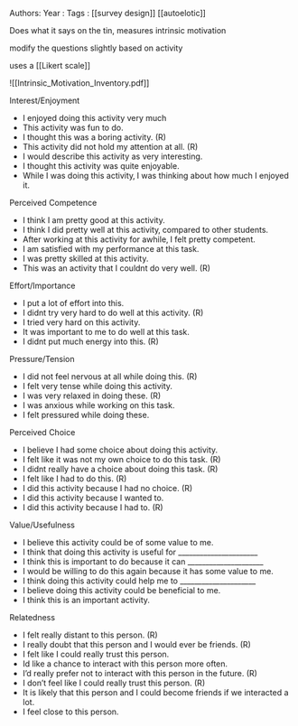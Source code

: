 Authors:
Year   :
Tags   : [[survey design]] [[autoelotic]]

Does what it says on the tin, measures intrinsic motivation

modify the questions slightly based on activity

uses a [[Likert scale]]

![[Intrinsic_Motivation_Inventory.pdf]]

Interest/Enjoyment

 - I enjoyed doing this activity very much
 - This activity was fun to do.
 - I thought this was a boring activity.   (R)
 - This activity did not hold my attention at all.   (R)
 - I would describe this activity as very interesting.
 - I thought this activity was quite enjoyable.
 - While I was doing this activity‚ I was thinking about how much I enjoyed it.

Perceived Competence

 - I think I am pretty good at this activity.
 - I think I did pretty well at this activity‚ compared to other students.
 - After working at this activity for awhile‚ I felt pretty competent.
 - I am satisfied with my performance at this task.
 - I was pretty skilled at this activity.
 - This was an activity that I couldnt do very well.   (R)

Effort/Importance

 - I put a lot of effort into this.
 - I didnt try very hard to do well at this activity. (R)
 - I tried very hard on this activity.
 - It was important to me to do well at this task.
 - I didnt put much energy into this. (R)

Pressure/Tension

 - I did not feel nervous at all while doing this.   (R)
 - I felt very tense while doing this activity.
 - I was very relaxed in doing these.   (R)
 - I was anxious while working on this task.
 - I felt pressured while doing these.

Perceived Choice

 - I believe I had some choice about doing this activity.
 - I felt like it was not my own choice to do this task. (R)
 - I didnt really have a choice about doing this task.   (R)
 - I felt like I had to do this.   (R)
 - I did this activity because I had no choice.   (R)
 - I did this activity because I wanted to.
 - I did this activity because I had to.   (R)

Value/Usefulness

 - I believe this activity could be of some value to me.
 - I think that doing this activity is useful for ______________________
 - I think this is important to do because it can _____________________
 - I would be willing to do this again because it has some value to me.
 - I think doing this activity could help me to _____________________
 - I believe doing this activity could be beneficial to me.
 - I think this is an important activity.

Relatedness

 - I felt really distant to this person.   (R)
 - I really doubt that this person and I would ever be friends.   (R)
 - I felt like I could really trust this person.
 - Id like a chance to interact with this person more often.
 - I’d really prefer not to interact with this person in the future. (R)
 - I don’t feel like I could really trust this person.   (R)
 - It is likely that this person and I could become friends if we interacted a lot.
 - I feel close to this person.
